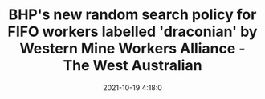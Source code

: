 ---
"title": "BHP's new random search policy for FIFO workers labelled 'draconian' by Western Mine Workers Alliance - The West Australian"
"date": "2021-10-19 4:18:0"
"feed_name": "GOOGLENEWSMINING"
"feed_website": "https://news.google.com/search?q=mining%2Bincident&hl=en-US&gl=US&ceid=US:en"
"feed_rss": "https://news.google.com/rss/search?q=mining%2Bincident&hl=en-US&gl=US&ceid=US:en"
"link": "https://thewest.com.au/business/mining/bhps-random-search-policy-for-fifo-workers-labelled-draconian-ng-b882044773z"
"source": "{'href': 'https://thewest.com.au', 'title': 'The West Australian'}"
"file": "_posts/2021-1-1-a1376e879f97e14e474e33d4ae21eafdc5e3c17d.md"
"accident": "0"
"drilling": "0"
"represented_by": "0"
"dead": "0"
"injured": "0"
"arrested": "0"
"place": "unknown place"
"where": "unknown site"
"causes": "unknown"
"place_uri": "unknown place"
---